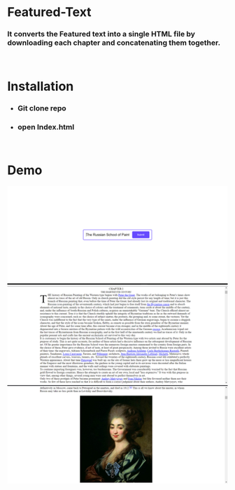 # Featured-Text
### It converts the Featured text into a single HTML file by downloading each chapter and concatenating them together.

<br>

# Installation
- ### Git clone repo
- ### open Index.html

<br>

# Demo
![demo1](/image/demo1.png)
![demo2](/image/demo2.png)
![demo3](/image/demo3.png)